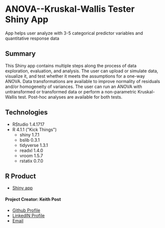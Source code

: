 # **ANOVA--Kruskal-Wallis Tester Shiny App**
App helps user analyze with 3-5 categorical predictor variables and quantitative response data

## Summary
This Shiny app contains multiple steps along the process of data exploration, evaluation, and analysis. The user can upload or simulate data, visualize it, and test whether it meets the assumptions for a one-way ANOVA. Data transformations are available to improve normality of residuals and/or homogeneity of variances. The user can run an ANOVA with untransformed or transformed data or perform a non-parametric Kruskal-Wallis test. Post-hoc analyses are available for both tests.

## Technologies
* RStudio 1.4.1717
* R 4.1.1 ("Kick Things")
  + shiny 1.7.1
  + bslib 0.3.1
  + tidyverse 1.3.1
  + readxl 1.4.0
  + vroom 1.5.7
  + rstatix 0.7.0

## R Product
+ [Shiny app](https://keithhpost.shinyapps.io/anova_kw_tester_app/)

#### **Project Creator: Keith Post**
+ [Github Profile](https://github.com/kpost34) 
+ [LinkedIN Profile](https://www.linkedin.com/in/keith-post/)
+ [Email](mailto:keithhpost@gmail.com)